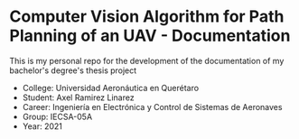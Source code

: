# Computer Vision Algorithm for Path Planning of an UAV - Documentation

This is my personal repo for the development of the documentation of my bachelor's degree's thesis project

* College: Universidad Aeronáutica en Querétaro
* Student: Axel Ramirez Linarez
* Career: Ingeniería en Electrónica y Control de Sistemas de Aeronaves
* Group: IECSA-05A
* Year: 2021